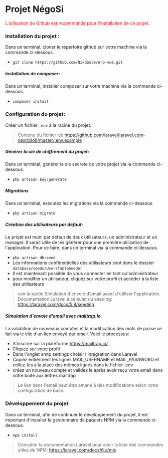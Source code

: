 # Projet NégoSi
<span style="color: red;">L'utilisation de Github est recommandé pour l'installation de ce projet.</span>
### Installation du projet :
Dans un terminal, cloner le répertoire github sur votre machine via la commande ci-dessous.
- ``` git clone https://github.com/Nikdoule/erp-vue.git ```
##### Installation de composer:
Dans un terminal, installer composer sur votre machine via la commande ci-dessous.
- ``` composer install ```
### Configuration du projet:
Créer un fichier ```.env``` à la racine du projet.
>Contenu du fichier ici: https://github.com/laravel/laravel.com-next/blob/master/.env.example
##### Générer la clé de chiffrement du projet:
Dans un terminal, générer la clé secrete de votre projet via la commande ci-dessous.
- ```php artisan key:generate```
##### Migrations
Dans un terminal, exécutez les migrations via la commande ci-dessous.
- ```php artisan migrate```
##### Création des utilisateurs par défaut:
Le projet est muni par défaut de deux utilisateurs, un administrateur et un manager. Il serait utile de les générer pour une première utilisation de l'application. Pour ce faire, dans un terminal via la commande ci-dessous.
- ``` php artisan db:seed ```
- Les informations confidentielles des utilisateurs sont dans le dossier ```database/seeds/UsersTableSeeder``` 
- Il est maintenant possible de vous connecter en tant qu'administrateur
- pour modifier un utilisateur, cliquez sur votre profil et accéder à la liste des utilisateurs
>voir la partie Simulation d'envoie d'email avant d'utiliser l'application. Documentation Laravel à ce sujet du seeding: https://laravel.com/docs/5.8/seeding.
##### Simulation d'envoie d'email avec mailtrap.io
La validation de nouveaux comptes et la modification des mots de passe se fait via le clic d'un lien envoyé par email.
Voici le processus:
- S'inscrire sur la plateforme https://mailtrap.io/
- Cliquez sur votre profil
- Dans l'onglet smtp settings choisir l'intégration dans Laravel
- Copiez entièrment les lignes MAIL_USERNAME et MAIL_PASSWORD et collez-les à la place des mêmes lignes dans le fichier .env
- créez un nouveau compte et validez le après avoir reçu votre email dans votre boite aux lettres mailtrap
>Le lien dans l'email peut être amené à des modifications selon votre configuration de base.

### Développement du projet
Dans un terminal, afin de continuer le développement du projet, il est important d'installer le gestionnaire de paquets NPM via la commande ci-dessous.
- ``` npm install ```
>Consulter la documentation Laravel pour avoir la liste des commandes utiles de NPM: https://laravel.com/docs/6.x/mix


